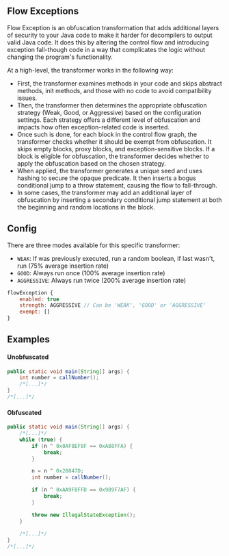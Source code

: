 ## Flow Exceptions

Flow Exception is an obfuscation transformation that adds additional layers of security to your Java code to make it harder for decompilers to output valid Java code. It does this by altering the control flow and introducing exception fall-though code in a way that complicates the logic without changing the program's functionality.

At a high-level, the transformer works in the following way:
- First, the transformer examines methods in your code and skips abstract methods, init methods, and those with no code to avoid compatibility issues. 
- Then, the transformer then determines the appropriate obfuscation strategy (Weak, Good, or Aggressive) based on the configuration settings. Each strategy offers a different level of obfuscation and impacts how often exception-related code is inserted. 
- Once such is done, for each block in the control flow graph, the transformer checks whether it should be exempt from obfuscation. It skips empty blocks, proxy blocks, and exception-sensitive blocks. If a block is eligible for obfuscation, the transformer decides whether to apply the obfuscation based on the chosen strategy. 
- When applied, the transformer generates a unique seed and uses hashing to secure the opaque predicate. It then inserts a bogus conditional jump to a throw statement, causing the flow to fall-through.
- In some cases, the transformer may add an additional layer of obfuscation by inserting a secondary conditional jump statement at both the beginning and random locations in the block.

## Config

There are three modes available for this specific transformer:
- `WEAK`: If was previously executed, run a random boolean, if last wasn't, run (75% average insertion rate)
- `GOOD`: Always run once (100% average insertion rate)
- `AGGRESSIVE`: Always run twice (200% average insertion rate)

```js
flowException {
    enabled: true
    strength: AGGRESSIVE // Can be 'WEAK', 'GOOD' or 'AGGRESSIVE'
    exempt: []
}
```

## Examples

#### Unobfuscated
```java
public static void main(String[] args) {
    int number = callNumber();
    /*[...]*/
}
/*[...]*/
```

#### Obfuscated
```java
public static void main(String[] args) {
    /*[...]*/
    while (true) {
        if (n ^ 0x8AF8EF8F == 0xA88FFA) {
            break;
        }

        n = n ^ 0x28847D;
        int number = callNumber();

        if (n ^ 0xAA9F8FFD == 0x989F7AF) {
            break;
        }

        throw new IllegalStateException();
    }
    
    /*[...]*/
}
/*[...]*/
```
